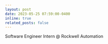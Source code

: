 ```yaml
---
layout: post
date: 2023-05-25 07:59:00-0400
inline: true
related_posts: false
---
```


Software Engineer Intern @ Rockwell Automation